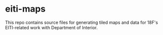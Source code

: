 # eiti-maps
This repo contains source files for generating tiled maps and data for 18F's EITI-related work with Department of Interior.
